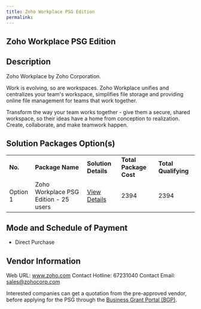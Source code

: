 ```yaml
---
title: Zoho Workplace PSG Edition
permalink: 
---
```


## Zoho Workplace PSG Edition

## Description

Zoho Workplace by Zoho Corporation.

Work is evolving, so are workspaces. Zoho Workplace unifies and centralizes your team's workspace, simplifies file storage and providing online file management for teams that work together.

Transform the way your team works together - give them a secure, shared workspace, so their ideas have a home from conception to realization. Create, collaborate, and make teamwork happen.

## Solution Packages Option(s)

<table>
<tr>
<td><b>No.</b></td>
<td><b>Package Name</b></td>
<td><b>Solution Details</b></td>
<td><b>Total Package Cost</b></td>
<td><b>Total Qualifying</b></td>
</tr>
<tr>
<td>Option 1</td>
<td>Zoho Workplace PSG Edition - 25 users</td>
<td><a href='https://www.gobusiness.gov.sg/images/psg/Zoho_Corporation_20200674_Desensitised_Annex_3_Part_4.pdf'>View Details</a></td>
<td>2394</td>
<td>2394</td>
</tr>
</table>

## Mode and Schedule of Payment

 - Direct Purchase

## Vendor Information

 Web URL: www.zoho.com 
Contact Hotline: 67231040 
Contact Email: sales@zohocorp.com 


Interested companies can get a quotation from the pre-approved vendor, before applying for the PSG through the <a href='https://www.businessgrants.gov.sg/'>Business Grant Portal (BGP)</a>.
